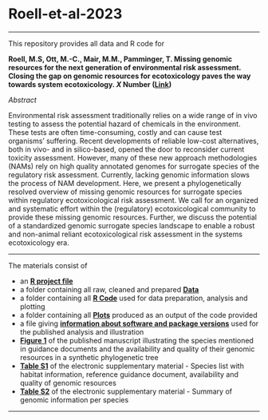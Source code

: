 # Roell-et-al-2023

---

This repository provides all data and R code for 
  
**Roell, M.S, Ott, M.-C., Mair, M.M., Pamminger, T. Missing genomic resources for the next generation of environmental risk assessment. Closing the gap on genomic resources for ecotoxicology paves the way towards system ecotoxicology. *X* Number ([Link](Link))** 
    
      
*Abstract*  

Environmental risk assessment traditionally relies on a wide range of in vivo testing to assess the potential hazard of chemicals in the environment. These tests are often time-consuming, costly and can cause test organisms’ suffering. Recent developments of reliable low-cost alternatives, both in vivo- and in silico-based, opened the door to reconsider current toxicity assessment. However, many of these new approach methodologies (NAMs) rely on high quality annotated genomes for surrogate species of the regulatory risk assessment. Currently, lacking genomic information slows the process of NAM development. Here, we present a phylogenetically resolved overview of missing genomic resources for surrogate species within regulatory ecotoxicological risk assessment. We call for an organized and systematic effort within the (regulatory) ecotoxicological community to provide these missing genomic resources. Further, we discuss the potential of a standardized genomic surrogate species landscape to enable a robust and non-animal reliant ecotoxicological risk assessment in the systems ecotoxicology era.

 ---
  
The materials consist of

* an [**R project file**](https://github.com/magdalenammair/Roell-et-al-2023/tree/master/Roell-et-al-2023.Rproj)
* a folder containing all raw, cleaned and prepared [**Data**](https://github.com/magdalenammair/Roell-et-al-2023/tree/master/Data)
* a folder containing all [**R Code**](https://github.com/magdalenammair/Roell-et-al-2023/tree/master/Code) used for data preparation, analysis and plotting
* a folder containing all [**Plots**](https://github.com/magdalenammair/Roell-et-al-2023/tree/master/Plots) produced as an output of the code provided
* a file giving [**information about software and package versions**](https://github.com/magdalenammair/Roell-et-al-2023/tree/master/session_info.txt) used for the published analysis and illustration
* [**Figure 1**](https://github.com/magdalenammair/Roell-et-al-2023/tree/master/Figure01.png) of the published manuscript illustrating the species mentioned in guidance documents and the availability and quality of their genomic resources in a synthetic phylogenetic tree
* [**Table S1**](https://github.com/magdalenammair/Roell-et-al-2023/tree/master/ESM_Table_S1.xlsx) of the electronic supplementary material - Species list with habitat information, reference guidance document, availability and quality of genomic resources 
* [**Table S2**](https://github.com/magdalenammair/Roell-et-al-2023/tree/master/ESM_Table_S2.xlsx) of the electronic supplementary material - Summary of genomic information per species
---


